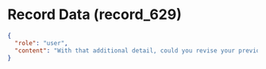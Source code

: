 # Record Data (record_629)

```json
{
  "role": "user",
  "content": "With that additional detail, could you revise your previous question about why I endured pain?\n"
}
```
